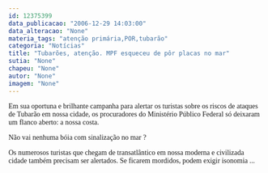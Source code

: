```yaml
---
id: 12375399
data_publicacao: "2006-12-29 14:03:00"
data_alteracao: "None"
materia_tags: "atenção primária,POR,tubarão"
categoria: "Notícias"
title: "Tubarões, atenção. MPF esqueceu de pôr placas no mar"
sutia: "None"
chapeu: "None"
autor: "None"
imagem: "None"
---
```

<p><P><FONT face=Verdana>Em sua oportuna e brilhante campanha para alertar os turistas sobre os riscos de ataques de Tubarão em nossa cidade, os procuradores do Ministério Público Federal só deixaram um flanco aberto: a nossa costa. </FONT></P></p>
<p><P><FONT face=Verdana>Não vai nenhuma bóia com sinalização no mar ?</FONT></P></p>
<p><P><FONT face=Verdana>Os numerosos turistas que chegam de transatlântico em nossa moderna e civilizada cidade também precisam ser alertados. Se ficarem mordidos, podem exigir isonomia ...</FONT></P> </p>
